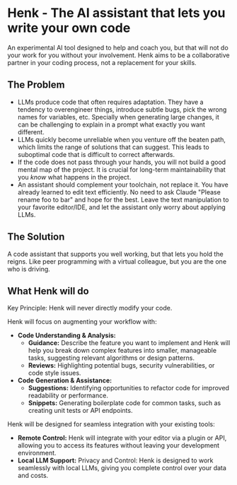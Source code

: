 # Henk - The AI assistant that lets you write your own code

An experimental AI tool designed to help and coach you, but that will not do your work for you without your involvement.  Henk aims to be a collaborative partner in your coding process, not a replacement for your skills.

## The Problem

- LLMs produce code that often requires adaptation. They have a tendency to overengineer things, introduce subtle bugs, pick the wrong names for variables, etc. Specially when generating large changes, it can be challenging to explain in a prompt what exactly you want different.
- LLMs quickly become unreliable when you venture off the beaten path, which limits the range of solutions that can suggest. This leads to suboptimal code that is difficult to correct afterwards.
- If the code does not pass through your hands, you will not build a good mental map of the project. It is crucial for long-term maintainability that you _know_ what happens in the project.
- An assistant should complement your toolchain, not replace it. You have already learned to edit text efficiently. No need to ask Claude "Please rename foo to bar" and hope for the best. Leave the text manipulation to your favorite editor/IDE, and let the assistant only worry about applying LLMs.

## The Solution

A code assistant that supports you well working, but that lets you hold the reigns. Like peer programming with a virtual colleague, but you are the one who is driving.

## What Henk will do

Key Principle: Henk will never directly modify your code.

Henk will focus on augmenting your workflow with:

* **Code Understanding & Analysis:**
  * **Guidance:** Describe the feature you want to implement and Henk will help you break down complex features into smaller, manageable tasks, suggesting relevant algorithms or design patterns.
  * **Reviews:** Highlighting potential bugs, security vulnerabilities, or code style issues.
* **Code Generation & Assistance:**
  * **Suggestions:** Identifying opportunities to refactor code for improved readability or performance.
  * **Snippets:** Generating boilerplate code for common tasks, such as creating unit tests or API endpoints.

Henk will be designed for seamless integration with your existing tools:

* **Remote Control:** Henk will integrate with your editor via a plugin or API, allowing you to access its features without leaving your development environment.
* **Local LLM Support:** Privacy and Control: Henk is designed to work seamlessly with local LLMs, giving you complete control over your data and costs.

